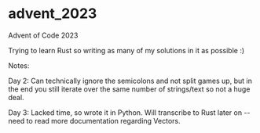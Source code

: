 # advent_2023
Advent of Code 2023 


Trying to learn Rust so writing as many of my solutions in it as possible :)


Notes:


Day 2: Can technically ignore the semicolons and not split games up, but in the end you still iterate over the same number of strings/text so not a huge deal. 

Day 3: Lacked time, so wrote it in Python. Will transcribe to Rust later on -- need to read more documentation regarding Vectors. 
